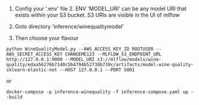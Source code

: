 1. Config your '.env' file
   2. ENV 'MODEL_URI' can be any model URI that exists within your S3 bucket. S3 URIs are visible in the UI of mlflow

2. Goto directory 'inference/winequalitymodel'
3. Then choose your flavour

```commandline
python WineQualityModel.py --AWS_ACCESS_KEY_ID ROOTUSER --AWS_SECRET_ACCESS_KEY CHANGEME123 --MLFLOW_S3_ENDPOINT_URL http://127.0.0.1:9000 --MODEL_URI s3://mlflow/models/wine-quality/edaa56276b7140c5b4794b52738b739c/artifacts/model-wine-quality-sklearn-elastic-net --HOST 127.0.0.1 --PORT 5001 
```

or

```commandline 
docker-compose -p inference-winequality -f inference-compose.yaml up --build
```